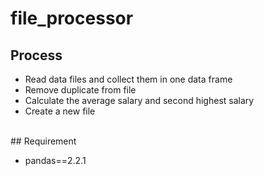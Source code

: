 # file_processor
## Process
<ul>
<li>Read data files and collect them in one data frame</li>
<li>Remove duplicate from file</li>
<li>Calculate the average salary and second highest salary</li>
<li>Create a new file</li>
</ul>
<br>
## Requirement
<ul>
	<li>pandas==2.2.1</li>
</ul>

